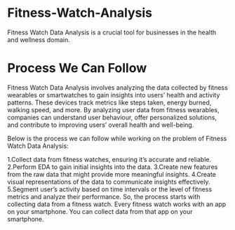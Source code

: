 # Fitness-Watch-Analysis
Fitness Watch Data Analysis is a crucial tool for businesses in the health and wellness domain.
# Process We Can Follow
Fitness Watch Data Analysis involves analyzing the data collected by fitness wearables or smartwatches to gain insights into users’ health and activity patterns. These devices track metrics like steps taken, energy burned, walking speed, and more. By analyzing user data from fitness wearables, companies can understand user behaviour, offer personalized solutions, and contribute to improving users’ overall health and well-being.

Below is the process we can follow while working on the problem of Fitness Watch Data Analysis:

1.Collect data from fitness watches, ensuring it’s accurate and reliable.
2.Perform EDA to gain initial insights into the data.
3.Create new features from the raw data that might provide more meaningful insights.
4.Create visual representations of the data to communicate insights effectively.
5.Segment user’s activity based on time intervals or the level of fitness metrics and analyze their performance.
So, the process starts with collecting data from a fitness watch. Every fitness watch works with an app on your smartphone. You can collect data from that app on your smartphone.

